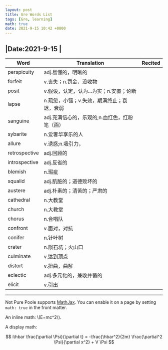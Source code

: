 ```yaml
---
layout: post
title: Gre Words List
tags: [Gre, learning]
math: true
date: 2021-9-15 10:42 +0800
---
```


|Date:2021-9-15 |
---

|     Word     |              Translation             |  Recited  |
|--------------|--------------------------------------|-----------|
|perspicuity|adj.易懂的，明晰的||
|forfeit|v.丧失；n.罚金，没收物||
|posit|v.假设，认定，认为...为实；n.安置；论断||
|lapse|n.疏忽，小错；v.失效，期满终止；衰退，衰弱||
|sanguine|adj.充满信心的，乐观的;n.血红色，红粉笔（画）||
|sybarite|n.爱奢华享乐的人||
|allure|v.诱惑;n.吸引力，||
|retrospective|adj.回顾的||
|introspective|adj.反省的||
|blemish|n.瑕疵||
|squalid|adj.肮脏的；道德败坏的||
|austere|adj.朴素的；清苦的；严肃的||
|cathedral|n.大教堂||
|church|n.大教堂||
|chorus|n.合唱队||
|confront|v.面对，对抗||
|conifer|n.针叶树||
|crater|n.陨石坑；火山口||
|culminate|v.达到顶点||
|distort|v.扭曲，曲解||
|eclectic|adj.多元化的，兼收并蓄的||
|elicit|v.引出||












------
Not Pure Poole supports [MathJax](https://www.mathjax.org/). You can enable it on a page by setting `math: true` in the front matter.

An inline math: \\\(E=mc^2\\\).

A display math:

$$
i\hbar \frac{\partial \Psi}{\partial t} = -\frac{\hbar^2}{2m}
\frac{\partial^2 \Psi}{\partial x^2} + V \Psi
$$
